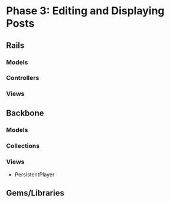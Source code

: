 # Phase 3: Editing and Displaying Posts

## Rails
### Models

### Controllers

### Views

## Backbone
### Models

### Collections

### Views
* PersistentPlayer

## Gems/Libraries

